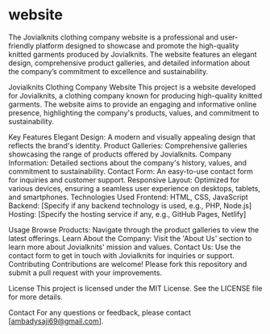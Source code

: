 # website
The Jovialknits clothing company website is a professional and user-friendly platform designed to showcase and promote the high-quality knitted garments produced by Jovialknits. The website features an elegant design, comprehensive product galleries, and detailed information about the company’s commitment to excellence and sustainability.




Jovialknits Clothing Company Website
This project is a website developed for Jovialknits, a clothing company known for producing high-quality knitted garments. The website aims to provide an engaging and informative online presence, highlighting the company's products, values, and commitment to sustainability.

Key Features
Elegant Design: A modern and visually appealing design that reflects the brand's identity.
Product Galleries: Comprehensive galleries showcasing the range of products offered by Jovialknits.
Company Information: Detailed sections about the company's history, values, and commitment to sustainability.
Contact Form: An easy-to-use contact form for inquiries and customer support.
Responsive Layout: Optimized for various devices, ensuring a seamless user experience on desktops, tablets, and smartphones.
Technologies Used
Frontend: HTML, CSS, JavaScript
Backend: [Specify if any backend technology is used, e.g., PHP, Node.js]
Hosting: [Specify the hosting service if any, e.g., GitHub Pages, Netlify]

Usage
Browse Products: Navigate through the product galleries to view the latest offerings.
Learn About the Company: Visit the 'About Us' section to learn more about Jovialknits' mission and values.
Contact Us: Use the contact form to get in touch with Jovialknits for inquiries or support.
Contributing
Contributions are welcome! Please fork this repository and submit a pull request with your improvements.

License
This project is licensed under the MIT License. See the LICENSE file for more details.

Contact
For any questions or feedback, please contact [ambadysaji69@gmail.com].
